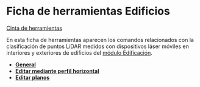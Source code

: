 # Ficha de herramientas Edificios

[Cinta de herramientas](/mdtopx/cinta-de-herramientas/)

En esta ficha de herramientas aparecen los comandos relacionados con la clasificación de puntos LiDAR medidos con dispositivos láser móviles en interiores y exteriores de edificios del [módulo Edificación](../modulo-edificios/).

* ****[**General**](../modulo-edificios/general/)****
* ****[**Editar mediante perfil horizontal**](../modulo-edificios/editar-mediante-perfil-horizontal.md)****
* ****[**Editar planos**](../modulo-edificios/editar-planos.md)****
